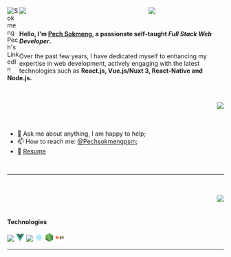 
<div>
  <a href="https://www.linkedin.com/in/pechsokmeng">
    <img align="left" alt="Sokmeng Pech's LinkedIn" width="28px" src="https://raw.githubusercontent.com/PapirusDevelopmentTeam/papirus_icons/6bbbd5920d81c10bf92a22005fbcd81e9195a082/src/apps_linkedin.svg" />
  </a>
  <a href="https://github.com/antonkomarev/github-profile-views-counter">
      <img align="left" src="https://komarev.com/ghpvc/?username=sokmeng98&style=for-the-badge">
  </a>
</div>

<img align="right" src="https://i.pinimg.com/originals/91/d3/05/91d305ed89c3261b75d05514c81c9885.png" width="175" />
  
<br />
<br />

#### Hello, I'm [Pech Sokmeng](https://sokmeng.vercel.app), a passionate self-taught <i>Full Stack Web Developer</i>. 

Over the past few years, I have dedicated myself to enhancing my expertise in web development, actively engaging with the latest technologies such as **React.js, Vue.js/Nuxt 3, React-Native and Node.js.**
</div>

<br />
<br />

<div>

<!-- My GitHub's Stats -->

<img align="right" src="https://github-readme-stats.vercel.app/api?username=sokmeng98&show_icons=true&theme=radical&count_private=true" />


<br />
<br />
<br />

- 💬 Ask me about anything, I am happy to help;
- 📫 How to reach me: [@Pechsokmengpsm](mailto://pechsokmengpsm@gmail.com);
- 📝 [Resume](https://drive.google.com/file/d/1DuyjAbR7N1sHFaLlTPL6oP04S7UKmcCf/view?usp=sharing)

</div>

<br />

<hr />

<br />
<br />

<!-- Most Used Technology -->
<img align="right" src="https://github-readme-stats.vercel.app/api/top-langs/?username=sokmeng98&layout=compact&theme=radical" />

<br />
<br />

#### Technologies

<code><img height="20" src="https://raw.githubusercontent.com/nestjs/nestjs.com/master/img/logo-small.svg"></code>
<code><img height="20" src="https://raw.githubusercontent.com/github/explore/80688e429a7d4ef2fca1e82350fe8e3517d3494d/topics/vue/vue.png"></code>
<code><img height="20" src="https://d33wubrfki0l68.cloudfront.net/20979b327688c53075609a26ac66a25e4f59e8bb/96b62/logos/nuxt-emoji-white.png"></code>
<code><img height="20" src="https://raw.githubusercontent.com/github/explore/80688e429a7d4ef2fca1e82350fe8e3517d3494d/topics/react/react.png"></code>
<code><img height="20" src="https://raw.githubusercontent.com/github/explore/80688e429a7d4ef2fca1e82350fe8e3517d3494d/topics/nodejs/nodejs.png"></code>
<code><img height="20" src="https://raw.githubusercontent.com/github/explore/80688e429a7d4ef2fca1e82350fe8e3517d3494d/topics/git/git.png"></code>

<hr>

<br />
<!--
**ChrisLegaxy/ChrisLegaxy** is a ✨ _special_ ✨ repository because its `README.md` (this file) appears on your GitHub profile.
![ChrisLegaxy's Top Lang](https://github-readme-stats.vercel.app/api/top-langs/?username=chrislegaxy&layout=compact&theme=radical)
Here are some ideas to get you started:

- 🔭 I’m currently working on ...
- 🌱 I’m currently learning ...
- 👯 I’m looking to collaborate on ...
- 🤔 I’m looking for help with ...
- 💬 Ask me about ...
- 📫 How to reach me: ...
- 😄 Pronouns: ...
- ⚡ Fun fact: ...
